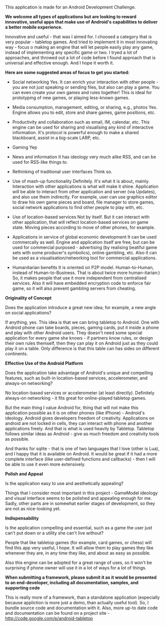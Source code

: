 This application is made for an Android Development Challenge.


**We welcome all types of applications but are looking to reward innovative, useful apps that make use of Android's capabilities to deliver a better mobile experience.**

Innovative and useful - that was I aimed for. I choosed a category that is very popular - tabletop games. And tried to implement it in most innovating way - focus o making an engine that will let people easily play any game, instead of implementing any specific game or two. I tryed a lot of approaches, and throwed out a lot of code before I found approach that is universal and effective enough. And I hope it worth it.


**Here are some suggested areas of focus to get you started:**

  * Social networking
Yes. It can enrich your interaction with other people - you are not just speaking or sending files, but also can play a game. You can even create your own games and rules together! This is ideal for prototyping of new games, or playing less-known games.

  * Media consumption, management, editing, or sharing, e.g., photos
Yes. Engine allows you to edit, store and share games, game positions, etc.

  * Productivity and collaboration such as email, IM, calendar, etc.
This engine can be used for sharing and visualising any kind of interactive information. It's protocol is powerful enough to make a shared blackboard, assist in a big-scale LARP, etc.

  * Gaming
Yep

  * News and information
It has ideology very much alike RSS, and can be used for RSS-like things to.

  * Rethinking of traditional user interfaces
Think so.

  * Use of mash-up functionality
Definitely. It's what it is about, mainly. Interaction with other applications is what will make it shine. Application will be able to interact from other application and server (via Updates), and also use them indirectly. For example, user can use graphics editor to draw his own game pieces and board, file manager to store games, social network applications to find other people to play with, etc.

  * Use of location-based services
Not  by itself. But it can interact with other application, that will reflect location-based services on game state. Moving pieces according to move of other phones, for example.

  * Applications in service of global economic development
It can be used commercally as well. Engine and application itself are free, but can be used for commercial purposed - advertising (by realising beatiful game sets with some producer's symbolics), online gambling, etc. Also it can be used as a visualisation/networking tool for commercial applications.

  * Humanitarian benefits
It is oriented on P2P model. Human-to-Human, instead of Human-to-Business. That is about twice more human-itarian:) So, it makes people that use it more independent from centralised services. Also it will have embedded encryption code to enforce fair game, so it will also prevent gambling servers from cheating.


**Originality of Concept**

Does the application introduce a great new idea; for example, a new angle on social applications?

If anything, yes. This idea is that we can bring tabletop to Android. One with Android phone can take boards, pieces, gaming cards, put it inside a phone and play with other Android users. They doesn't need some special application for every game she knows - if  partners know rules, or design their own rules themself, then they can play it on Android just as they could play it on a table. Only difference is that this table can has sides on different continents.


**Effective Use of the Android Platform**

Does the application take advantage of Android's unique and compelling features, such as built-in location-based services, accelerometer, and always-on networking?

No location-based services or accelerometer (at least directly). Definitely always-on networking - it fits great for online-played tabletop games.

But the main thing I value Android for, thing that will not make this application possible as it is on other phones (like iPhone) - Android's ideology. Android gives developers freedom of creativity. Applications on android are not locked in cells, they can interact with phone and another applications freely. And that is what is used heavily by Tabletop. Tabletop follows similar ideas as Android - give as much freedom and creativity tools as possible.

And thanks for sqlite - that is one of two languages that I love (other is Lua), and I happy that it is available on Android. It would be great if it had a more complete interface (like user-defined functions and callbacks) - then I will be able to use it even more extensively.

**Polish and Appeal**

Is the application easy to use and aesthetically appealing?

Things that I consider most important in this project - GameModel ideology and visual interface seems to be polished and appealing enough for me. Sadly, other parts are in somewhat earlier stages of development, so they are not as nice-looking yet.

**Indispensability**

Is the application compelling and essential, such as a game the user just can't put down or a utility she can't live without?

People that like tabletop games (for example, card games, or chess) will find this app very useful, I hope. It will allow them to play games they like whenever they are, in any time they like, and about as easy as possible.

Also this engine can be adopted for a great range of uses, so it won't be surprising if phone owner will use it in a lot of ways for a lot of things.

**When submitting a framework, please submit it as it would be presented to an end-developer, including all documentation, samples, and supporting code**

This is really more of a framework, than a standalone application (especially because appliction is more just a demo, than actually useful tool). So, I bundle source code and documentation with it.
Also, more up-to date code and documentation can be found on a project site - http://code.google.com/p/android-tabletop